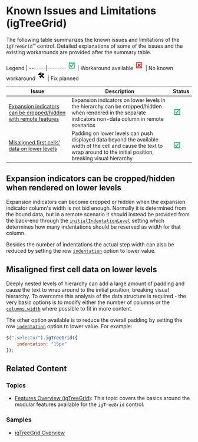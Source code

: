 ﻿<!--
|metadata|
{
    "fileName": "igtreegrid-known-issues-and-limitations",
    "controlName": ["igTreeGrid"],
    "tags": ["Grids", "Data Binding", "Getting Started"]
}
|metadata|
-->

# Known Issues and Limitations (igTreeGrid)

The following table summarizes the known issues and limitations of the `igTreeGrid`™ control. Detailed explanations of some of the issues and the existing workarounds are provided after the summary table.

Legend | 
-------|--------
![](../../images/images/positive.png) | Workaround available
![](../../images/images/negative.png) | No known workaround
![](../../images/images/plannedFix.png) | Fix planned


Issue | Description | Status
------|-------------|-------
[Expansion indicators can be cropped/hidden with remote features](#expand-indicator-crop) | Expansion indicators on lower levels in the hierarchy can be cropped/hidden when rendered in the separate indicators non-data column in remote scenarios | ![](../../images/images/positive.png)
[Misaligned first cells' data on lower levels](#misaligned-data) | Padding on lower levels can push displayed data beyond the available width of the cell and cause the text to wrap around to the initial position, breaking visual hierarchy | ![](../../images/images/positive.png) 

## <a id="expand-indicator-crop"></a> Expansion indicators can be cropped/hidden when rendered on lower levels
Expansion indicators can become cropped or hidden when the expansion indicator column's width is not bid enough. Normally it is determined from the bound data, but in a remote scenario it should instead be provided from the back-end through the [`initialIndentationLevel`](%%jQueryApiUrl%%/ui.igtreegrid#options:initialIndentationLevel) setting which determines how many indentations should be reserved as width for that column.

Besides the number of indentations the actual step width can also be reduced by setting the row [`indentation`](%%jQueryApiUrl%%/ui.igtreegrid#options:indentation) option to lower value.


## <a id="misaligned-data"></a> Misaligned first cell data on lower levels

Deeply nested levels of hierarchy can add a large amount of padding and cause the text to wrap around to the initial position, breaking visual hierarchy. To overcome this analysis of the data structure is required - the very basic options is to modify either the number of columns or the [`columns.width`](%%jQueryApiUrl%%/ui.igtreegrid#options:columns.width) where possible to fit in more content.

The other option available is to reduce the overall padding by setting the row [`indentation`](%%jQueryApiUrl%%/ui.igtreegrid#options:indentation) option to lower value. For example:

```js
$(".selector").igTreeGrid({
    indentation: "15px"
});
```

## <a id="related-content"></a> Related Content

### <a id="topics"></a> Topics
-   [Features Overview (igTreeGrid)](igTreeGrid-Features-Overview.html): This topic covers the basics around the modular features available for the `igTreeGrid` control.

### <a id="samples"></a> Samples
- [igTreeGrid Overview](%%SamplesUrl%%/tree-grid/overview)
